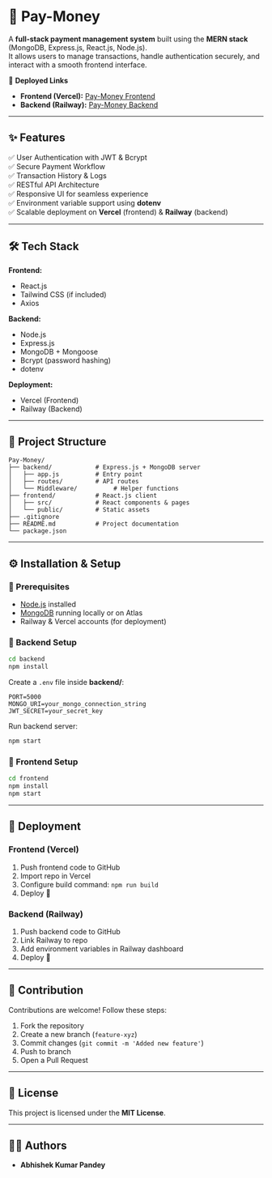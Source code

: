 # 💸 Pay-Money

A **full-stack payment management system** built using the **MERN stack** (MongoDB, Express.js, React.js, Node.js).  
It allows users to manage transactions, handle authentication securely, and interact with a smooth frontend interface.  

🚀 **Deployed Links**  
- **Frontend (Vercel):** [Pay-Money Frontend](https://pay-money-three.vercel.app/)  
- **Backend (Railway):** [Pay-Money Backend](https://your-railway-backend-url)  

---

## ✨ Features

✅ User Authentication with JWT & Bcrypt  
✅ Secure Payment Workflow  
✅ Transaction History & Logs  
✅ RESTful API Architecture  
✅ Responsive UI for seamless experience  
✅ Environment variable support using **dotenv**  
✅ Scalable deployment on **Vercel** (frontend) & **Railway** (backend)  

---

## 🛠️ Tech Stack

**Frontend:**  
- React.js  
- Tailwind CSS (if included)  
- Axios  

**Backend:**  
- Node.js  
- Express.js  
- MongoDB + Mongoose  
- Bcrypt (password hashing)  
- dotenv  

**Deployment:**  
- Vercel (Frontend)  
- Railway (Backend)  

---

## 📂 Project Structure

```
Pay-Money/
├── backend/            # Express.js + MongoDB server
│   ├── app.js          # Entry point
│   ├── routes/         # API routes
│   └── Middleware/          # Helper functions
├── frontend/           # React.js client
│   ├── src/            # React components & pages
│   └── public/         # Static assets
├── .gitignore
├── README.md           # Project documentation
└── package.json
```

---

## ⚙️ Installation & Setup

### 🔹 Prerequisites
- [Node.js](https://nodejs.org/) installed  
- [MongoDB](https://www.mongodb.com/) running locally or on Atlas  
- Railway & Vercel accounts (for deployment)  

### 🔹 Backend Setup
```bash
cd backend
npm install
```

Create a `.env` file inside **backend/**:
```
PORT=5000
MONGO_URI=your_mongo_connection_string
JWT_SECRET=your_secret_key
```

Run backend server:
```bash
npm start
```

### 🔹 Frontend Setup
```bash
cd frontend
npm install
npm start
```

---

## 🚀 Deployment

### Frontend (Vercel)
1. Push frontend code to GitHub  
2. Import repo in Vercel  
3. Configure build command: `npm run build`  
4. Deploy 🚀  

### Backend (Railway)
1. Push backend code to GitHub  
2. Link Railway to repo  
3. Add environment variables in Railway dashboard  
4. Deploy 🚀  

---

## 🤝 Contribution

Contributions are welcome! Follow these steps:  
1. Fork the repository  
2. Create a new branch (`feature-xyz`)  
3. Commit changes (`git commit -m 'Added new feature'`)  
4. Push to branch  
5. Open a Pull Request  

---

## 📜 License

This project is licensed under the **MIT License**.  

---

## 👨‍💻 Authors

- **Abhishek Kumar Pandey**
